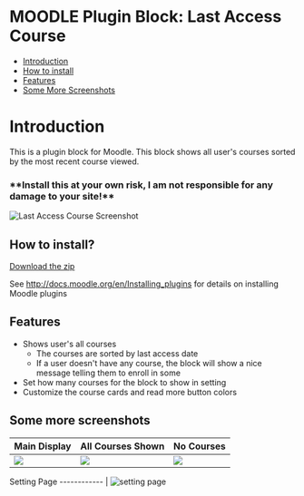 

# MOODLE Plugin Block: Last Access Course

- [Introduction](#introduction)
- [How to install](#how-to-install)
- [Features](#features)
- [Some More Screenshots](#some-more-screenshots)

# Introduction
This is a plugin block for Moodle. This block shows all user's courses sorted by the most recent course viewed.

### **\**Install this at your own risk, I am not responsible for any damage to your site!**\**
 
![Last Access Course Screenshot](https://i.ibb.co/syjB5QH/Screen-Shot-2021-06-19-at-10-47-56-AM.png)


## How to install?

[Download the zip](https://github.com/CaptKraken/moodle-block-last-access-course/raw/master/last_access_course.zip)

See http://docs.moodle.org/en/Installing_plugins for details on installing Moodle plugins

## Features

 - Shows user's all courses
	 - The courses are sorted by last access date 
	 - If a user doesn't have any course, the block will show a nice message telling them to enroll in some
- Set how many courses for the block to  show in setting
 - Customize the course cards and read more button colors

## Some more screenshots


Main Display | All Courses Shown | No Courses
------------ | ------------- | ----------
<img src="https://i.ibb.co/LP4Qt4H/Screen-Shot-2021-06-19-at-11-20-27-AM.png"> | <img src="https://i.ibb.co/Cww7yf0/Screen-Shot-2021-06-19-at-11-21-56-AM.png"> | <img src="https://i.ibb.co/nCNMSmC/Screen-Shot-2021-06-19-at-1-32-29-PM.png">


Setting Page
------------ |
![setting page](https://i.ibb.co/kDzNRnP/Screen-Shot-2021-06-19-at-11-43-09-AM.png)
